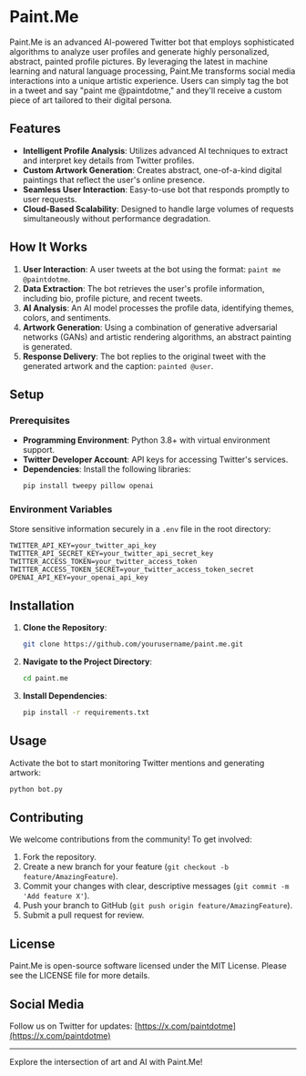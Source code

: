 # Paint.Me

Paint.Me is an advanced AI-powered Twitter bot that employs sophisticated algorithms to analyze user profiles and generate highly personalized, abstract, painted profile pictures. By leveraging the latest in machine learning and natural language processing, Paint.Me transforms social media interactions into a unique artistic experience. Users can simply tag the bot in a tweet and say "paint me @paintdotme," and they'll receive a custom piece of art tailored to their digital persona.

## Features
- **Intelligent Profile Analysis**: Utilizes advanced AI techniques to extract and interpret key details from Twitter profiles.
- **Custom Artwork Generation**: Creates abstract, one-of-a-kind digital paintings that reflect the user's online presence.
- **Seamless User Interaction**: Easy-to-use bot that responds promptly to user requests.
- **Cloud-Based Scalability**: Designed to handle large volumes of requests simultaneously without performance degradation.

## How It Works
1. **User Interaction**: A user tweets at the bot using the format: `paint me @paintdotme`.
2. **Data Extraction**: The bot retrieves the user's profile information, including bio, profile picture, and recent tweets.
3. **AI Analysis**: An AI model processes the profile data, identifying themes, colors, and sentiments.
4. **Artwork Generation**: Using a combination of generative adversarial networks (GANs) and artistic rendering algorithms, an abstract painting is generated.
5. **Response Delivery**: The bot replies to the original tweet with the generated artwork and the caption: `painted @user`.

## Setup
### Prerequisites
- **Programming Environment**: Python 3.8+ with virtual environment support.
- **Twitter Developer Account**: API keys for accessing Twitter's services.
- **Dependencies**: Install the following libraries:
  ```bash
  pip install tweepy pillow openai
  ```

### Environment Variables
Store sensitive information securely in a `.env` file in the root directory:
```
TWITTER_API_KEY=your_twitter_api_key
TWITTER_API_SECRET_KEY=your_twitter_api_secret_key
TWITTER_ACCESS_TOKEN=your_twitter_access_token
TWITTER_ACCESS_TOKEN_SECRET=your_twitter_access_token_secret
OPENAI_API_KEY=your_openai_api_key
```

## Installation
1. **Clone the Repository**:
   ```bash
   git clone https://github.com/yourusername/paint.me.git
   ```
2. **Navigate to the Project Directory**:
   ```bash
   cd paint.me
   ```
3. **Install Dependencies**:
   ```bash
   pip install -r requirements.txt
   ```

## Usage
Activate the bot to start monitoring Twitter mentions and generating artwork:
```bash
python bot.py
```

## Contributing
We welcome contributions from the community! To get involved:
1. Fork the repository.
2. Create a new branch for your feature (`git checkout -b feature/AmazingFeature`).
3. Commit your changes with clear, descriptive messages (`git commit -m 'Add feature X'`).
4. Push your branch to GitHub (`git push origin feature/AmazingFeature`).
5. Submit a pull request for review.

## License
Paint.Me is open-source software licensed under the MIT License. Please see the LICENSE file for more details.

## Social Media
Follow us on Twitter for updates: [https://x.com/paintdotme](https://x.com/paintdotme)

---

Explore the intersection of art and AI with Paint.Me! 
